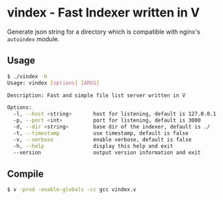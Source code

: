 # vindex - Fast Indexer written in V

Generate json string for a directory which is compatible with nginx's `autoindex` module. 

## Usage

```bash
$ ./vindex -h
Usage: vindex [options] [ARGS]

Description: Fast and simple file list server written in V

Options:
  -l, --host <string>       host for listening, default is 127.0.0.1
  -p, --port <int>          port for listening, default is 3000
  -d, --dir <string>        base dir of the indexer, default is ./
  -t, --timestamp           use timestamp, default is false
  -v, --verbose             enable verbose, default is false
  -h, --help                display this help and exit
  --version                 output version information and exit
```

## Compile

```bash
$ v -prod -enable-globals -cc gcc vindex.v
```